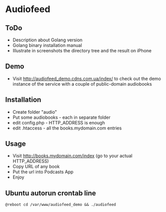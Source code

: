 # Audiofeed

## ToDo
- Description about Golang version
- Golang binary installation manual
- Illustrate in screenshots the directory tree and the result on iPhone

## Demo
- Visit http://audiofeed_demo.cdns.com.ua/index/ to check out the demo instance of the service with a couple of public-domain audiobooks

## Installation
- Create folder "audio"
- Put some audiobooks - each in separate folder
- edit config.php - HTTP_ADDRESS is enough
- edit .htaccess - all the books.mydomain.com entries

## Usage
- Visit http://books.mydomain.com/index (go to your actual HTTP_ADDRESS)
- Copy URL of any book
- Put the url into Podcasts App
- Enjoy

## Ubuntu autorun crontab line
`
@reboot cd /var/www/audiofeed_demo && ./audiofeed
`
